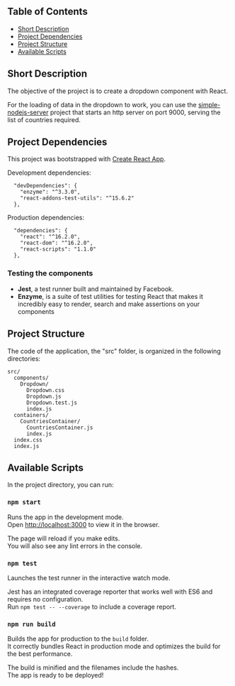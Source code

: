 
## Table of Contents

- [Short Description](#short-description)
- [Project Dependencies](#project-dependencies)
- [Project Structure](#folder-structure)
- [Available Scripts](#available-scripts)


## Short Description
The objective of the project is to create a dropdown component with React.

For the loading of data in the dropdown to work, you can use the [simple-nodejs-server](https://github.com/victordelval/simple-nodejs-server) project that starts an http server on port 9000, serving the list of countries required.


## Project Dependencies

This project was bootstrapped with [Create React App](https://github.com/facebookincubator/create-react-app).

Development dependencies:
```
  "devDependencies": {
    "enzyme": "^3.3.0",
    "react-addons-test-utils": "^15.6.2"
  },
```

Production dependencies:
```
  "dependencies": {
    "react": "^16.2.0",
    "react-dom": "^16.2.0",
    "react-scripts": "1.1.0"
  },
```

### Testing the components

* **Jest**, a test runner built and maintained by Facebook.
* **Enzyme**, is a suite of test utilities for testing React that makes it incredibly easy to render, search and make assertions on your components


## Project Structure

The code of the application, the "src" folder, is organized in the following directories:

```
src/
  components/
    Dropdown/
      Dropdown.css
      Dropdown.js
      Dropdown.test.js
      index.js
  containers/
    CountriesContainer/
      CountriesContainer.js
      index.js
  index.css
  index.js
```



## Available Scripts

In the project directory, you can run:

### `npm start`

Runs the app in the development mode.<br>
Open [http://localhost:3000](http://localhost:3000) to view it in the browser.

The page will reload if you make edits.<br>
You will also see any lint errors in the console.

### `npm test`

Launches the test runner in the interactive watch mode.

Jest has an integrated coverage reporter that works well with ES6 and requires no configuration.<br>
Run `npm test -- --coverage` to include a coverage report.

### `npm run build`

Builds the app for production to the `build` folder.<br>
It correctly bundles React in production mode and optimizes the build for the best performance.

The build is minified and the filenames include the hashes.<br>
The app is ready to be deployed!

